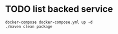 # TODO list backed service

```shell
docker-compose docker-compose.yml up -d
./maven clean package
```